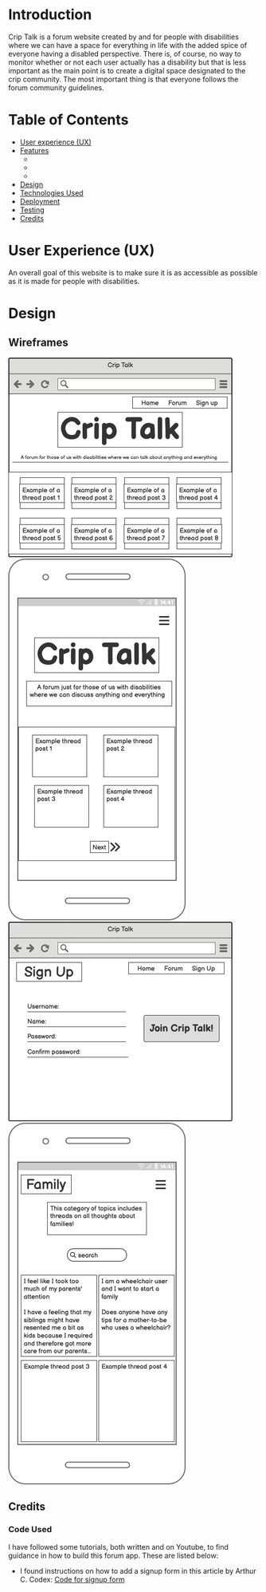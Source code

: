 

# Introduction

Crip Talk is a forum website created by and for people with disabilities where we can have a space for everything in life with the added spice of everyone having a disabled perspective. There is, of course, no way to monitor whether or not each user actually has a disability but that is less important as the main point is to create a digital space designated to the crip community. The most important thing is that everyone follows the forum community guidelines.

# Table of Contents
- [User experience (UX)](#user-experience-ux)
- [Features](#features)
    - [ ](# )
    - 
    - 
- [Design](#design)
- [Technologies Used](#technologies-used)
- [Deployment](#deployment)
- [Testing](#testing)
- [Credits](#credits)

# User Experience (UX)
An overall goal of this website is to make sure it is as accessible as possible as it is made for people with disabilities.

# Design

## Wireframes
![Wireframe home page](documentation/home-page-browser.png)
![Wireframe home page smartphone](documentation/home-page-smartphone.png)
![Wireframe forum page](documentation/sign-up-page-browser.png)
![Wireframe forum page](documentation/family-forum-page.png)






## Credits

### Code Used
I have followed some tutorials, both written and on Youtube, to find guidance in how to build this forum app. These are listed below:

- I found instructions on how to add a signup form in this article by Arthur C. Codex: [Code for signup form](https://reintech.io/blog/writing-a-custom-signup-form-in-django)
